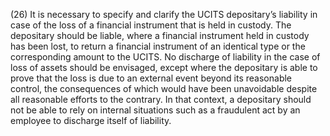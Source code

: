 (26) It is necessary to specify and clarify the UCITS depositary’s liability in case of the loss of a financial instrument that is held in custody. The depositary should be liable, where a financial instrument held in custody has been lost, to return a financial instrument of an identical type or the corresponding amount to the UCITS. No discharge of liability in the case of loss of assets should be envisaged, except where the depositary is able to prove that the loss is due to an external event beyond its reasonable control, the consequences of which would have been unavoidable despite all reasonable efforts to the contrary. In that context, a depositary should not be able to rely on internal situations such as a fraudulent act by an employee to discharge itself of liability.